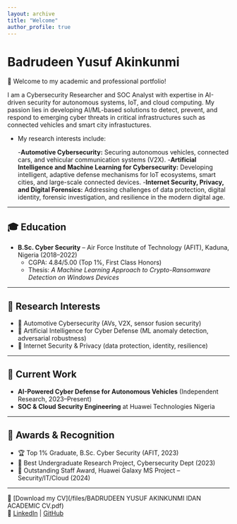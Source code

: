 ```yaml
---
layout: archive
title: "Welcome"
author_profile: true
---
```


# Badrudeen Yusuf Akinkunmi

👋 Welcome to my academic and professional portfolio!  

I am a Cybersecurity Researcher and SOC Analyst with expertise in AI-driven security for autonomous systems, IoT, and cloud computing. My passion lies in developing AI/ML-based solutions to detect, prevent, and respond to emerging cyber threats in critical infrastructures such as connected vehicles and smart city infrastuctures.

- My research interests include:
  
   -**Automotive Cybersecurity:** Securing autonomous vehicles, connected cars, and vehicular communication systems (V2X).
   -**Artificial Intelligence and Machine Learning for Cybersecurity:** Developing intelligent, adaptive defense mechanisms for IoT ecosystems, smart cities, and large-scale connected devices.
   -**Internet Security, Privacy, and Digital Forensics:** Addressing challenges of data protection, digital identity, forensic investigation, and resilience in the modern digital age.

---
## 🎓 Education
- **B.Sc. Cyber Security** – Air Force Institute of Technology (AFIT), Kaduna, Nigeria (2018–2022)  
  - CGPA: 4.84/5.00 (Top 1%, First Class Honors)  
  - Thesis: *A Machine Learning Approach to Crypto-Ransomware Detection on Windows Devices*
--- 
## 🔹 Research Interests
- 🚗 Automotive Cybersecurity (AVs, V2X, sensor fusion security)  
- 🤖 Artificial Intelligence for Cyber Defense (ML anomaly detection, adversarial robustness)  
- 🔐 Internet Security & Privacy (data protection, identity, resilience)  

---

## 🔹 Current Work
- **AI-Powered Cyber Defense for Autonomous Vehicles** (Independent Research, 2023–Present)  
- **SOC & Cloud Security Engineering** at Huawei Technologies Nigeria  

---

## 🔹 Awards & Recognition
- 🏆 Top 1% Graduate, B.Sc. Cyber Security (AFIT, 2023)  
- 🏅 Best Undergraduate Research Project, Cybersecurity Dept (2023)  
- 🌟 Outstanding Staff Award, Huawei Galaxy MS Project – Security/IT/Cloud (2024)  

---

📄 [Download my CV](/files/BADRUDEEN YUSUF AKINKUNMI IDAN ACADEMIC CV.pdf)  
🔗 [LinkedIn](https://www.linkedin.com/in/badrudeen-yusuf-akinkunmi-6692b819b/) | [GitHub](https://github.com/yusbad09)  
